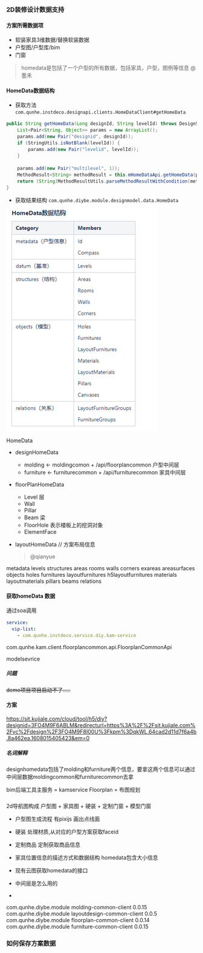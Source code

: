 
### 2D装修设计数据支持

#### 方案所需数据项

- 软装家具3维数据/替换软装数据
- 户型图/户型库/bim
- 门窗


> homedata是包括了一个户型的所有数据，包括家具，户型，图例等信息 @墨禾 

#### HomeData数据结构

- 获取方法 `com.qunhe.instdeco.designapi.clients.HomeDataClient#getHomeData`
```java
public String getHomeData(Long designId, String levelId) throws DesignServiceException {
    List<Pair<String, Object>> params = new ArrayList();
    params.add(new Pair("designid", designId));
    if (StringUtils.isNotBlank(levelId)) {
        params.add(new Pair("levelid", levelId));
    }

    params.add(new Pair("multilevel", 1));
    MethodResult<String> methodResult = this.mHomeDataApi.getHomeData(params);
    return (String)MethodResultUtils.parseMethodResultWithCondition(methodResult);
}
```
- 获取结果结构
`com.qunhe.diybe.module.designmodel.data.HomeData` 

![HomeData数据结构](./bak/homedata.png 'HomeData数据结构')


HomeData
- designHomeData
    - molding <- moldingcomon + /api/floorplancommon 户型中间层
    - furniture <- furniturecommon + /api/furniturecommon 家具中间层

- floorPlanHomeData
    - Level 层
    - Wall 
    - Pillar 
    - Beam 梁
    - FloorHole  表示楼板上的挖洞对象
    - ElementFace 

- layoutHomeData // 方案布局信息
    > @qianyue


metadata
levels
structures
 areas
 rooms
 walls
 corners
 exareas
 areasurfaces
objects
 holes
 furnitures
 layoutfurnitures
 h5layoutfurnitures
 materials
 layoutmaterials
 pillars
 beams
relations
 

#### 获取homeData 数据
通过soa调用
```yml
service:
  vip-list:
    - com.qunhe.instdeco.service.diy.kam-service
```
com.qunhe.kam.client.floorplancommon.api.FloorplanCommonApi


modelsevrice


##### 问题
 ~~demo项目项目启动不了.....~~

#### 方案
https://sit.kujiale.com/cloud/tool/h5/diy?designid=3FO4M9F6ABLM&redirecturl=https%3A%2F%2Fsit.kujiale.com%2Fvc%2Fdesign%2F3FO4M9F8I00U%3Fkpm%3DqkWL.64cad2d11d7f6a4b.8a462ea.1608015405423&em=0


##### 名词解释
designhomedata包括了molding和furniture两个信息，要拿这两个信息可以通过中间层数据moldingcommon和furniturecommon去拿

bim后端工具主服务 = kamservice
Floorplan = 布图规划

###

2d导航图构成
 户型图 + 家具图 + 硬装 + 定制门窗 + 模型门窗

- 户型图生成流程
    有pixijs 画出点线面
- 硬装
    处理材质,从对应的户型方案获取faceid
- 定制商品
    定制获取商品信息

- 家具位置信息的描述方式和数据结构
    homedata包含大小信息


- 现有云图获取homedata的接口

- 中间层是怎么用的
- 


<dependency>
    <groupId>com.qunhe.diybe.module</groupId>
    <artifactId>molding-common-client</artifactId>
    <version>0.0.15</version>
</dependency>

<dependency>
    <groupId>com.qunhe.diybe.module</groupId>
    <artifactId>layoutdesign-common-client</artifactId>
    <version>0.0.5</version>
</dependency>
 <dependency>
    <groupId>com.qunhe.diybe.module</groupId>
    <artifactId>floorplan-common-client</artifactId>
    <version>0.0.14</version>
</dependency>

 <dependency>
    <groupId>com.qunhe.diybe.module</groupId>
    <artifactId>furniture-common-client</artifactId>
    <version>0.0.15</version>
</dependency>

### 如何保存方案数据

